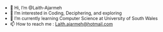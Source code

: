 - 👋 Hi, I’m @Laith-Ajarmeh
- 👀 I’m interested in Coding, Deciphering, and exploring
- 🌱 I’m currently learning Computer Science at University of South Wales 
- 📫 How to reach me : Laith.ajarmeh@hotmail.com

<!---
Laith-Ajarmeh/Laith-Ajarmeh is a ✨ special ✨ repository because its `README.md` (this file) appears on your GitHub profile.
You can click the Preview link to take a look at your changes.
--->

